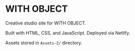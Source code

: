 # WITH OBJECT

Creative studio site for WITH OBJECT. 

Built with HTML, CSS, and JavaScript. Deployed via Netlify.

Assets stored in `Assets-2/` directory.
